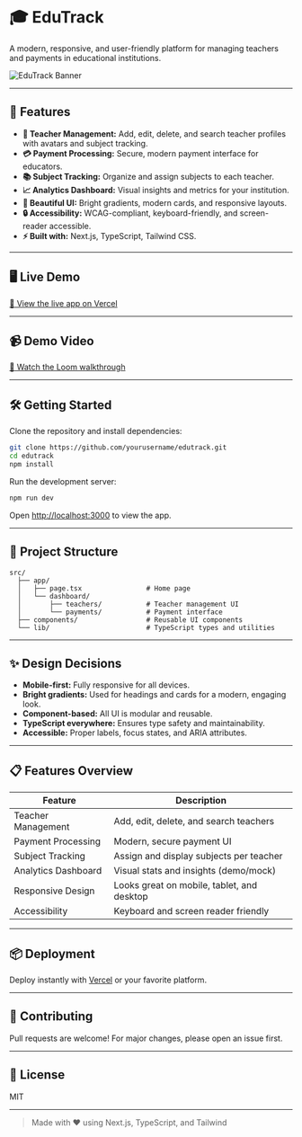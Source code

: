 # 🎓 EduTrack

A modern, responsive, and user-friendly platform for managing teachers and payments in educational institutions.

![EduTrack Banner](edu-track-b0v0x1cdf-hemantt1999s-projects.vercel.app)

---

## 🚀 Features

- **👥 Teacher Management:** Add, edit, delete, and search teacher profiles with avatars and subject tracking.
- **💳 Payment Processing:** Secure, modern payment interface for educators.
- **📚 Subject Tracking:** Organize and assign subjects to each teacher.
- **📈 Analytics Dashboard:** Visual insights and metrics for your institution.
- **🌈 Beautiful UI:** Bright gradients, modern cards, and responsive layouts.
- **🔒 Accessibility:** WCAG-compliant, keyboard-friendly, and screen-reader accessible.
- **⚡ Built with:** Next.js, TypeScript, Tailwind CSS.

---

## 🖥️ Live Demo

[🔗 View the live app on Vercel](https://edu-track-b0v0x1cdf-hemantt1999s-projects.vercel.app/)

---

## 📹 Demo Video

[🎥 Watch the Loom walkthrough](https://your-loom-demo-link.com)

---

## 🛠️ Getting Started

Clone the repository and install dependencies:

```bash
git clone https://github.com/yourusername/edutrack.git
cd edutrack
npm install
```

Run the development server:

```bash
npm run dev
```

Open [http://localhost:3000](http://localhost:3000) to view the app.

---

## 📂 Project Structure

```
src/
  ├── app/
  │   ├── page.tsx                # Home page
  │   └── dashboard/
  │       ├── teachers/           # Teacher management UI
  │       └── payments/           # Payment interface
  ├── components/                 # Reusable UI components
  └── lib/                        # TypeScript types and utilities
```

---

## ✨ Design Decisions

- **Mobile-first:** Fully responsive for all devices.
- **Bright gradients:** Used for headings and cards for a modern, engaging look.
- **Component-based:** All UI is modular and reusable.
- **TypeScript everywhere:** Ensures type safety and maintainability.
- **Accessible:** Proper labels, focus states, and ARIA attributes.

---

## 📋 Features Overview

| Feature             | Description                                |
| ------------------- | ------------------------------------------ |
| Teacher Management  | Add, edit, delete, and search teachers     |
| Payment Processing  | Modern, secure payment UI                  |
| Subject Tracking    | Assign and display subjects per teacher    |
| Analytics Dashboard | Visual stats and insights (demo/mock)      |
| Responsive Design   | Looks great on mobile, tablet, and desktop |
| Accessibility       | Keyboard and screen reader friendly        |

---

## 📦 Deployment

Deploy instantly with [Vercel](https://vercel.com/new) or your favorite platform.

---

## 🤝 Contributing

Pull requests are welcome! For major changes, please open an issue first.

---

## 📄 License

MIT

---

> Made with ❤️ using Next.js, TypeScript, and Tailwind
